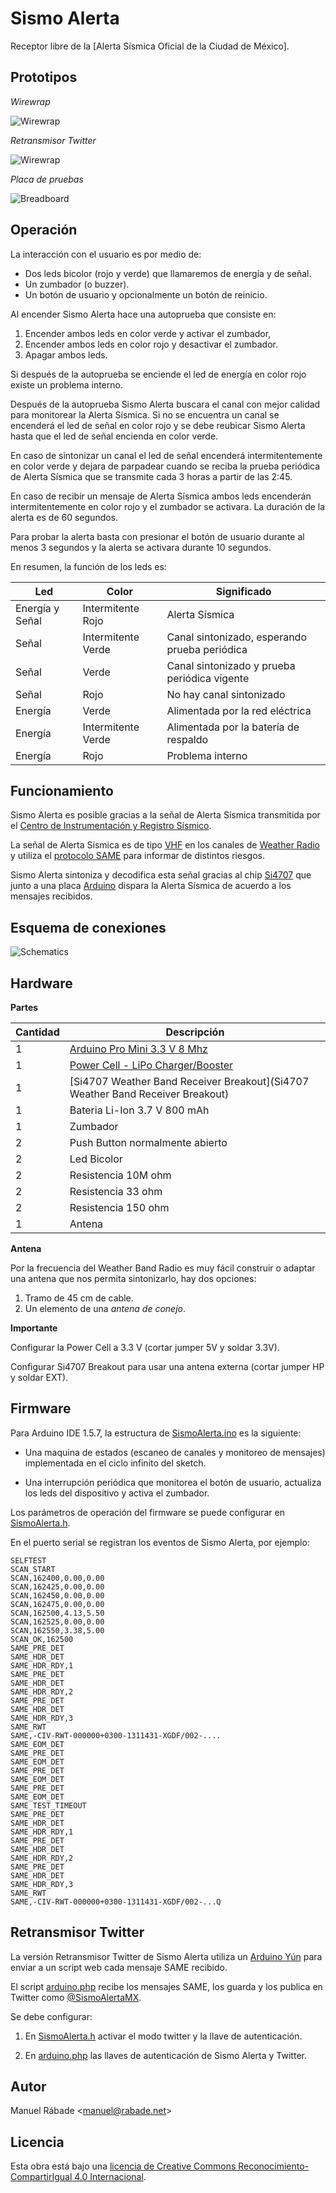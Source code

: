 Sismo Alerta
============

Receptor libre de la [Alerta Sísmica Oficial de la Ciudad de México].

Prototipos
----------

*Wirewrap*

![Wirewrap](img/sismo_alerta_wirewrap.png "Wirewrap")

*Retransmisor Twitter*

![Wirewrap](img/sismo_alerta_twitter.png "Retransmisor Twitter")

*Placa de pruebas*

![Breadboard](img/sismo_alerta_breadboard.png "Breadboard")

Operación
---------

La interacción con el usuario es por medio de:

- Dos leds bicolor (rojo y verde) que llamaremos de energía y de señal.
- Un zumbador (o buzzer).
- Un botón de usuario y opcionalmente un botón de reinicio.

Al encender Sismo Alerta hace una autoprueba que consiste en:

1. Encender ambos leds en color verde y activar el zumbador,
2. Encender ambos leds en color rojo y desactivar el zumbador.
3. Apagar ambos leds.

Si después de la autoprueba se enciende el led de energía en color rojo
existe un problema interno.

Después de la autoprueba Sismo Alerta buscara el canal con mejor calidad
para monitorear la Alerta Sísmica. Si no se encuentra un canal se
encenderá el led de señal en color rojo y se debe reubicar Sismo Alerta
hasta que el led de señal encienda en color verde.

En caso de sintonizar un canal el led de señal encenderá
intermitentemente en color verde y dejara de parpadear cuando se reciba
la prueba periódica de Alerta Sísmica que se transmite cada 3 horas a
partir de las 2:45.

En caso de recibir un mensaje de Alerta Sísmica ambos leds encenderán
intermitentemente en color rojo y el zumbador se activara. La duración
de la alerta es de 60 segundos.

Para probar la alerta basta con presionar el botón de usuario durante al
menos 3 segundos y la alerta se activara durante 10 segundos.

En resumen, la función de los leds es:

Led|Color|Significado
---|-----|-----------
Energía y Señal|Intermitente Rojo|Alerta Sísmica
Señal|Intermitente Verde|Canal sintonizado, esperando prueba periódica
Señal|Verde|Canal sintonizado y prueba periódica vigente
Señal|Rojo|No hay canal sintonizado
Energía|Verde|Alimentada por la red eléctrica
Energía|Intermitente Verde|Alimentada por la batería de respaldo
Energía|Rojo|Problema interno

Funcionamiento
--------------

Sismo Alerta es posible gracias a la señal de Alerta Sísmica transmitida
por el [Centro de Instrumentación y Registro
Sísmico](http://www.cires.org.mx/).

La señal de Alerta Sísmica es de tipo
[VHF](http://en.wikipedia.org/wiki/Very_high_frequency) en los canales
de [Weather Radio](http://en.wikipedia.org/wiki/Weather_radio) y utiliza
el [protocolo
SAME](http://en.wikipedia.org/wiki/Specific_Area_Message_Encoding) para
informar de distintos riesgos.

Sismo Alerta sintoniza y decodifica esta señal gracias al chip
[Si4707](http://www.silabs.com/products/audio/fm-am-receiver/pages/si4707.aspx)
que junto a una placa [Arduino](http://arduino.cc) dispara la Alerta
Sísmica de acuerdo a los mensajes recibidos.

Esquema de conexiones
---------------------

![Schematics](hardware/sismo_alerta.png "Schematics")

Hardware
--------

**Partes**

Cantidad | Descripción
-------- | -----------
1 | [Arduino Pro Mini 3.3 V 8 Mhz](http://arduino.cc/en/Main/ArduinoBoardProMini)
1 | [Power Cell - LiPo Charger/Booster](https://www.sparkfun.com/products/11231)
1 | [Si4707 Weather Band Receiver Breakout](Si4707 Weather Band Receiver Breakout)
1 | Bateria Li-Ion 3.7 V 800 mAh
1 | Zumbador
2 | Push Button normalmente abierto
2 | Led Bicolor
2 | Resistencia 10M ohm
2 | Resistencia 33 ohm
2 | Resistencia 150 ohm
1 | Antena

**Antena**

Por la frecuencia del Weather Band Radio es muy fácil construir o
adaptar una antena que nos permita sintonizarlo, hay dos opciones:

1. Tramo de 45 cm de cable.
2. Un elemento de una _antena de conejo_.

**Importante**

Configurar la Power Cell a 3.3 V (cortar jumper 5V y soldar 3.3V).

Configurar Si4707 Breakout para usar una antena externa (cortar jumper
HP y soldar EXT).

Firmware
--------

Para Arduino IDE 1.5.7, la estructura de
[SismoAlerta.ino](firmware/SismoAlerta/SismoAlerta.ino) es la siguiente:

- Una maquina de estados (escaneo de canales y monitoreo de mensajes)
  implementada en el ciclo infinito del sketch.

- Una interrupción periódica que monitorea el botón de usuario,
  actualiza los leds del dispositivo y activa el zumbador.

Los parámetros de operación del firmware se puede configurar en
[SismoAlerta.h](firmware/SismoAlerta/SismoAlerta.h).

En el puerto serial se registran los eventos de Sismo Alerta, por
ejemplo:

```
SELFTEST
SCAN_START
SCAN,162400,0.00,0.00
SCAN,162425,0.00,0.00
SCAN,162450,0.00,0.00
SCAN,162475,0.00,0.00
SCAN,162500,4.13,5.50
SCAN,162525,0.00,0.00
SCAN,162550,3.38,5.00
SCAN_OK,162500
SAME_PRE_DET
SAME_HDR_DET
SAME_HDR_RDY,1
SAME_PRE_DET
SAME_HDR_DET
SAME_HDR_RDY,2
SAME_PRE_DET
SAME_HDR_DET
SAME_HDR_RDY,3
SAME_RWT
SAME,-CIV-RWT-000000+0300-1311431-XGDF/002-....
SAME_EOM_DET
SAME_PRE_DET
SAME_EOM_DET
SAME_PRE_DET
SAME_EOM_DET
SAME_PRE_DET
SAME_EOM_DET
SAME_TEST_TIMEOUT
SAME_PRE_DET
SAME_HDR_DET
SAME_HDR_RDY,1
SAME_PRE_DET
SAME_HDR_DET
SAME_HDR_RDY,2
SAME_PRE_DET
SAME_HDR_DET
SAME_HDR_RDY,3
SAME_RWT
SAME,-CIV-RWT-000000+0300-1311431-XGDF/002-...Q
```

Retransmisor Twitter
--------------------

La versión Retransmisor Twitter de Sismo Alerta utiliza un [Arduino
Yún](http://arduino.cc/en/Main/ArduinoBoardYun) para enviar a un script
web cada mensaje SAME recibido.

El script [arduino.php](software/www/arduino.php) recibe los mensajes
SAME, los guarda y los publica en Twitter como
[@SismoAlertaMX](https://twitter.com/sismoalertamx).

Se debe configurar:

1. En [SismoAlerta.h](firmware/SismoAlerta/SismoAlerta.h) activar el
modo twitter y la llave de autenticación.

2. En [arduino.php](software/www/arduino.php) las llaves de
autenticación de Sismo Alerta y Twitter.

Autor
-----

Manuel Rábade <[manuel@rabade.net](mailto:manuel@rabade.net)>

Licencia
--------

Esta obra está bajo una [licencia de Creative Commons
Reconocimiento-CompartirIgual 4.0
Internacional](http://creativecommons.org/licenses/by-sa/4.0/).
